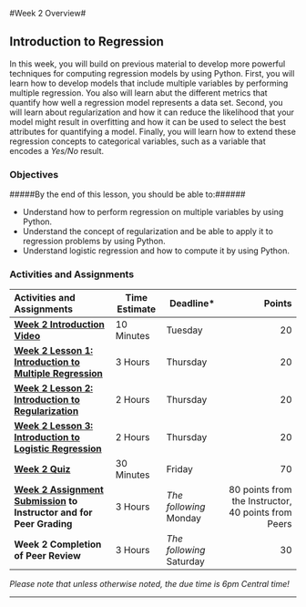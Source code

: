 #Week 2 Overview#

## Introduction to Regression ##

In this week, you will build on previous material to develop more
powerful techniques for computing regression models by using Python.
First, you will learn how to develop models that include multiple
variables by performing multiple regression. You also will learn abut
the different metrics that quantify how well a regression model
represents a data set. Second, you will learn about regularization and
how it can reduce the likelihood that your model might result in
overfitting and how it can be used to select the best attributes for
quantifying a model. Finally, you will learn how to extend these
regression concepts to categorical variables, such as a variable that
encodes a _Yes/No_ result.

### Objectives ###

#####By the end of this lesson, you should be able to:######

- Understand how to perform regression on multiple variables by using Python.
- Understand the concept of regularization and be able to apply it to regression problems by using Python.
- Understand logistic regression and how to compute it by using Python.

### Activities and Assignments ###

|Activities and Assignments | Time Estimate | Deadline* | Points|
|:------| -----|-------|----------:|
|**[Week 2 Introduction Video][w2v]** | 10 Minutes | Tuesday |20|
|**[Week 2 Lesson 1: Introduction to Multiple Regression](lesson1.md)**| 3 Hours |Thursday| 20|
|**[Week 2 Lesson 2: Introduction to Regularization](lesson2.md)**| 2 Hours | Thursday | 20 |
|**[Week 2 Lesson 3: Introduction to Logistic Regression](lesson3.md)**| 2 Hours | Thursday| 20 |
|**[Week 2 Quiz][w2q]**| 30 Minutes | Friday | 70|
|**[Week 2 Assignment Submission][w2a] to Instructor and for Peer Grading**| 3 Hours | *The following* Monday | 80 points from the Instructor, 40 points from Peers | 
|**Week 2 Completion of Peer Review**| 3 Hours | *The following* Saturday | 30 | 

*Please note that unless otherwise noted, the due time is 6pm Central time!*

----------
[w2q]: https://learn.illinois.edu/mod/quiz/view.php?id=1325080
[w2v]: https://mediaspace.illinois.edu/
[w2a]: https://learn.illinois.edu/mod/workshop/view.php?id=1095161
